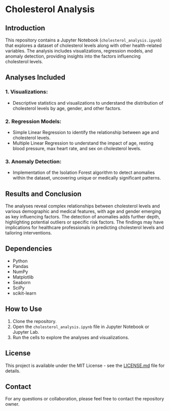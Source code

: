 
# Cholesterol Analysis

## Introduction
This repository contains a Jupyter Notebook (`cholesterol_analysis.ipynb`) that explores a dataset of cholesterol levels along with other health-related variables. The analysis includes visualizations, regression models, and anomaly detection, providing insights into the factors influencing cholesterol levels.

## Analyses Included

### 1. **Visualizations**:
   - Descriptive statistics and visualizations to understand the distribution of cholesterol levels by age, gender, and other factors.

### 2. **Regression Models**:
   - Simple Linear Regression to identify the relationship between age and cholesterol levels.
   - Multiple Linear Regression to understand the impact of age, resting blood pressure, max heart rate, and sex on cholesterol levels.

### 3. **Anomaly Detection**:
   - Implementation of the Isolation Forest algorithm to detect anomalies within the dataset, uncovering unique or medically significant patterns.

## Results and Conclusion
The analyses reveal complex relationships between cholesterol levels and various demographic and medical features, with age and gender emerging as key influencing factors. The detection of anomalies adds further depth, highlighting potential outliers or specific risk factors. The findings may have implications for healthcare professionals in predicting cholesterol levels and tailoring interventions.

## Dependencies
- Python
- Pandas
- NumPy
- Matplotlib
- Seaborn
- SciPy
- scikit-learn

## How to Use
1. Clone the repository.
2. Open the `cholesterol_analysis.ipynb` file in Jupyter Notebook or Jupyter Lab.
3. Run the cells to explore the analyses and visualizations.

## License
This project is available under the MIT License - see the [LICENSE.md](LICENSE.md) file for details.

## Contact
For any questions or collaboration, please feel free to contact the repository owner.
